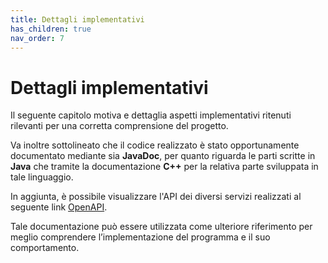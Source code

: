 ```yaml
---
title: Dettagli implementativi
has_children: true
nav_order: 7
---
```


# Dettagli implementativi 
Il seguente capitolo motiva e dettaglia aspetti implementativi ritenuti rilevanti per una corretta comprensione del progetto.

Va inoltre sottolineato che il codice realizzato è stato opportunamente documentato mediante sia **JavaDoc**, per quanto riguarda le parti scritte in **Java** che tramite la documentazione **C++** per la relativa parte sviluppata in tale linguaggio. 

In aggiunta, è possibile visualizzare l'API dei diversi servizi realizzati al seguente link [OpenAPI](https://app.swaggerhub.com/apis/ANNAVITALI4/SmartGreenhouseServer/1.0.0).

Tale documentazione può essere utilizzata come ulteriore riferimento per meglio comprendere l’implementazione del programma e il suo comportamento.